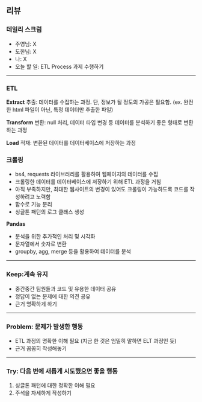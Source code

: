 ## 리뷰

### 데일리 스크럼
  - 주영님: X
  - 도한님: X 
  - 나: X
  - 오늘 할 일: ETL Process 과제 수행하기

---

### ETL
**Extract**
추출: 데이터를 수집하는 과정. 단, 정보가 될 정도의 가공은 필요함. (ex. 완전한 html 파일이 아닌, 특정 데이터만 추출한 파일)

**Transform**
변환: null 처리, 데이터 타입 변경 등 데이터를 분석하기 좋은 형태로 변환하는 과정

**Load**
적재: 변환된 데이터를 데이터베이스에 저장하는 과정

### 크롤링
- bs4, requests 라이브러리를 활용하여 웹페이지의 데이터를 수집
- 크롤링한 데이터를 데이터베이스에 저장하기 위해 ETL 과정을 거침
- 아직 부족하지만, 최대한 웹사이트의 변경이 있어도 크롤링이 가능하도록 코드를 작성하려고 노력함
- 함수로 기능 분리
- 싱글톤 패턴의 로그 클래스 생성

**Pandas**
- 분석을 위한 추가적인 처리 및 시각화
- 문자열에서 숫자로 변환
- groupby, agg, merge 등을 활용하여 데이터를 분석

---

### Keep:계속 유지
- 중간중간 팀원들과 코드 및 유용한 데이터 공유
- 정답이 없는 문제에 대한 의견 공유
- 근거 명확하게 하기

---

### Problem: 문제가 발생한 행동
- ETL 과정의 명확한 이해 필요 (지금 한 것은 엄밀히 말하면 ELT 과정인 듯)
- 근거 꼼꼼히 작성해놓기

---
### Try: 다음 번에 새롭게 시도했으면 좋을 행동
1. 싱글톤 패턴에 대한 정확한 이해 필요
2. 주석을 자세하게 작성하기